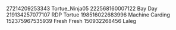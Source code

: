 27214209253343 Tortue_Ninja05
222568160007122 Bay Day
219134257077107 RDP Tortue
198516022683996 Machine Carding
152375967535939 Fresh Fresh
150932268456 Laleg
